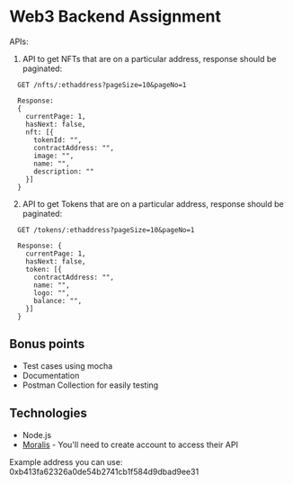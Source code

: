# Web3 Backend Assignment

APIs:

1. API to get NFTs that are on a particular address, response should be paginated:

```
  GET /nfts/:ethaddress?pageSize=10&pageNo=1

  Response: 
  {
    currentPage: 1,
    hasNext: false,
    nft: [{
      tokenId: "",
      contractAddress: "",
      image: "",
      name: "",
      description: ""
    }]
  }
```

2. API to get Tokens that are on a particular address, response should be paginated:

```
  GET /tokens/:ethaddress?pageSize=10&pageNo=1

  Response: {
    currentPage: 1,
    hasNext: false,
    token: [{
      contractAddress: "",
      name: "",
      logo: "",
      balance: "",
    }]
  }
```

## Bonus points

* Test cases using mocha
* Documentation
* Postman Collection for easily testing

## Technologies

* Node.js
* [Moralis](https://moralis.io/) - You'll need to create account to access their API

Example address you can use: 0xb413fa62326a0de54b2741cb1f584d9dbad9ee31
